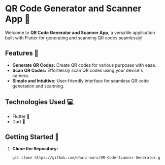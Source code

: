 # QR Code Generator and Scanner App 📱

Welcome to **QR Code Generator and Scanner App**, a versatile application built with Flutter for generating and scanning QR codes seamlessly!

## Features 🚀

- **Generate QR Codes:** Create QR codes for various purposes with ease.
- **Scan QR Codes:** Effortlessly scan QR codes using your device's camera.
- **Simple and Intuitive:** User-friendly interface for seamless QR code generation and scanning.

## Technologies Used 💻

- Flutter 📱
- Dart 🎯

## Getting Started 🏁

1. **Clone the Repository:**
   ```bash
   git clone https://github.com/dhara-maru/QR-Code-Scanner-Generator.git
